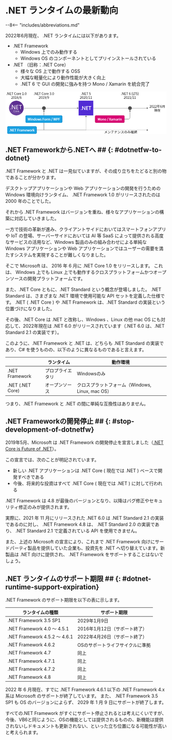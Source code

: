 # .NET ランタイムの最新動向

--8<-- "includes/abbreviations.md"

2022年6月現在、 .NET ランタイムには以下があります。

- .NET Framework
    - Windows 上でのみ動作する
    - Windows OS のコンポーネントとしてプリインストールされている
- .NET （旧称：.NET Core）
    - 様々な OS 上で動作する OSS
    - 大幅な軽量化により動作性能が大きく向上
    - .NET 6 で GUI の開発に強みを持つ Mono / Xamarin を統合完了

![.NET ランタイムの進化と統合](../../../images/guidebooks/migration/dotnetfw-risk/evolution-and-integration-of-dotnet.png)

## .NET Frameworkから.NETへ ## {: #dotnetfw-to-dotnet}

.NET Framework と .NET は一見似ていますが、その成り立ちをたどると別の物であることが分かります。

デスクトップアプリケーションや Web アプリケーションの開発を行うための Windows 環境向けランタイム、 .NET Framework 1.0 がリリースされたのは 2000 年のことでした。

それから .NET Framework はバージョンを重ね、様々なアプリケーションの構築に対応していきました。

一方で技術の革新が進み、クライアントサイドにおいてはスマートフォンアプリや IoT の登場、サーバーサイドにおいては AI 等 SaaS によって提供される高度なサービスの活用など、Windows 製品のみの組み合わせによる単純な Windows アプリケーションや Web アプリケーションではユーザーの需要を満たすシステムを実現することが難しくなりました。

そこで Microsoft は、 2016 年 6 月に .NET Core 1.0 をリリースします。
これは、 Windows 上でも Linux 上でも動作するクロスプラットフォームかつオープンソースの開発プラットフォームです。

また、.NET Core ともに、.NET Standard という概念が登場しました。
.NET Standard は、さまざまな .NET 環境で使用可能な API セットを定義した仕様です。
.NET ( .NET Core ) や .NET Framework は、.NET Standard の実装という位置づけになりました。

その後、.NET Core は .NET と改称し、Windows 、Linux の他 mac OS にも対応して、2022年現在は .NET 6.0 がリリースされています（.NET 6.0 は、.NET Standard 2.1 の実装です）。

このように、.NET Framework と .NET は、どちらも .NET Standard の実装であり、C# を使うものの、以下のように異なるものであると言えます。

|                 |ランタイム      |動作環境                                       |
|-----------------|---------------|-----------------------------------------------|
|.NET Framework   |プロプライエタリ|Windowsのみ                                    |
|.NET (.NET Core) |オープンソース  |クロスプラットフォーム（Windows, Linux, mac OS）|

つまり、.NET Framework と .NET の間に単純な互換性はありません。

## .NET Frameworkの開発停止 ## {: #stop-development-of-dotnetfw}

2019年5月、Microsoft は .NET Framework の開発停止を宣言しました（[.NET Core is Future of .NET](https://devblogs.microsoft.com/dotnet/net-core-is-the-future-of-net/)）。

この宣言では、次のことが明記されています。

- 新しい .NET アプリケーションは .NET Core ( 現在では .NET ) ベースで開発すべきである
- 今後、将来的な投資はすべて .NET Core  ( 現在では .NET ) に対して行われる

.NET Framework は 4.8 が最後のバージョンとなり、以降はバグ修正やセキュリティ修正のみが提供されます。

実際に、2021 年 11 月にリリースされた .NET 6.0 は .NET Standard 2.1 の実装であるのに対し、 .NET Framework 4.8 は、 .NET Standard 2.0 の実装であり、 .NET Standard 2.1 で定義されている API を使用できません。

また、上述の Microsoft の宣言により、これまで .NET Framework 向けにサードパーティ製品を提供していた企業も、投資先を .NET へ切り替えています。新製品は .NET 向けに提供され、 .NET Framework をサポートすることはないでしょう。

## .NET ランタイムのサポート期限 ## {: #dotnet-runtime-support-expiration}

.NET Framework のサポート期限を以下の表に示します。

| ランタイムの種類                 | サポート期限                 |
| ------------------------------- | ---------------------------- |
| .NET Framework 3.5 SP1          | 2029年1月9日                 |
| .NET Framework 4.0 ～ 4.5.1     | 2016年1月12日（サポート終了） |
| .NET Framework 4.5.2 ～ 4.6.1   | 2022年4月26日（サポート終了） |
| .NET Framework 4.6.2            | OSのサポートライフサイクルに準拠 |
| .NET Framework 4.7              | 同上 |
| .NET Framework 4.7.1            | 同上 |
| .NET Framework 4.7.2            | 同上 |
| .NET Framework 4.8              | 同上 |

2022 年 6 月現在、すでに .NET Framework 4.6.1 以下の .NET Framework 4.x 系は Microsoft のサポートが終了しています。
また、 .NET Framework 3.5 SP1 も OS のバージョンによらず、 2029 年 1 月 9 日にサポートが終了します。

すべての.NET Framework がすぐにサポート停止されるとは考えにくいですが、今後、VB6と同じように、OSの機能としては提供されるものの、新機能は提供されないしドキュメントも更新されない、といった立ち位置になる可能性が高いと考えられます。
